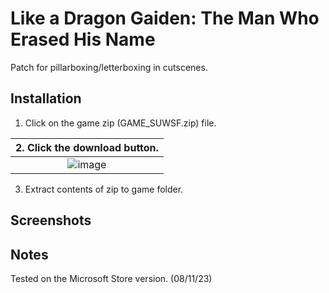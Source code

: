 # Like a Dragon Gaiden: The Man Who Erased His Name
Patch for pillarboxing/letterboxing in cutscenes.

## Installation
1. Click on the game zip (GAME_SUWSF.zip) file.

| 2. Click the download button. |
|:-------------------------------------:|
| ![image](https://github.com/Lyall/UltrawidePatches/assets/695941/5ce06a5d-5d52-477d-9c02-84941ba833cb) |
3. Extract contents of zip to game folder.

## Screenshots

## Notes
Tested on the Microsoft Store version. (08/11/23)
